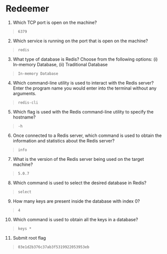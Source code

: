 # Redeemer

1. Which TCP port is open on the machine? 
> `6379`

2. Which service is running on the port that is open on the machine? 
> `redis`

3. What type of database is Redis? Choose from the following options: (i) In-memory Database, (ii) Traditional Database 
> `In-memory Database`

4. Which command-line utility is used to interact with the Redis server? Enter the program name you would enter into the terminal without any arguments. 
> `redis-cli`

5. Which flag is used with the Redis command-line utility to specify the hostname? 
> `-h`

6. Once connected to a Redis server, which command is used to obtain the information and statistics about the Redis server? 
> `info`

7. What is the version of the Redis server being used on the target machine? 
> `5.0.7`

8. Which command is used to select the desired database in Redis? 
> `select`

9. How many keys are present inside the database with index 0? 
> `4`

10. Which command is used to obtain all the keys in a database? 
> `keys *`

11. Submit root flag 
> `03e1d2b376c37ab3f5319922053953eb`
